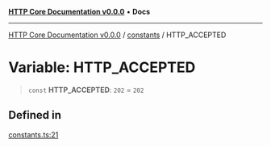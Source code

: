 [**HTTP Core Documentation v0.0.0**](../../README.md) • **Docs**

***

[HTTP Core Documentation v0.0.0](../../modules.md) / [constants](../README.md) / HTTP\_ACCEPTED

# Variable: HTTP\_ACCEPTED

> `const` **HTTP\_ACCEPTED**: `202` = `202`

## Defined in

[constants.ts:21](https://github.com/stonemjs/http-core/blob/6c1adf9f449733e34ff7f08818342bd019b968a7/src/constants.ts#L21)
